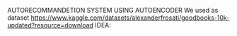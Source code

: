 AUTORECOMMANDETION SYSTEM USING AUTOENCODER
We used as dataset https://www.kaggle.com/datasets/alexanderfrosati/goodbooks-10k-updated?resource=download
IDEA:

